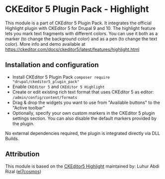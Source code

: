 # CKEditor 5 Plugin Pack - Highlight
This module is a part of CKEditor 5 Plugin Pack. It integrates the official Highlight plugin with CKEditor 5 for Drupal 9 and 10.
The highlight feature lets you mark text fragments with different colors. You can use it both as a marker
(to change the background color) and as a pen (to change the text color).
More info and demo available at https://ckeditor.com/docs/ckeditor5/latest/features/highlight.html

## Installation and configuration
- Install CKEditor 5 Plugin Pack `composer require "drupal/ckeditor5_plugin_pack"`
- Enable `CKEditor 5` and `CKEditor 5 Highlight`
- Create or edit existing rich text format that uses CKEditor 5 as editor: `/admin/config/content/formats`
- Drag & drop the widgets you want to use from "Available buttons" to the "Active toolbar"
- Optionally, specify your own custom markers in the CKEditor 5 plugin settings section. You can also disable the default markers provided by the plugin.

No external dependencies required, the plugin is integrated directly via DLL Builds.

## Attribution
This module is based on the [CKEditor5 Highlight](https://www.drupal.org/project/ckeditor5_highlight) maintained by:
Luhur Abdi Rizal ([el7cosmos](https://www.drupal.org/u/el7cosmos))
